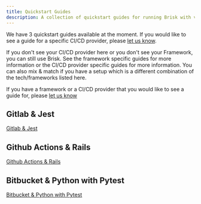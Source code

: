 ```yaml
---
title: Quickstart Guides
description: A collection of quickstart guides for running Brisk with various CI/CD providers
---
```


We have 3 quickstart guides available at the moment. If you would like to see a guide for a specific CI/CD provider, please [let us know](mailto:support@brisktest.com).

If you don't see your CI/CD provider here or you don't see your Framework, you can still use Brisk. See the framework specific guides for more information or the CI/CD provider specific guides for more information. You can also mix & match if you have a setup which is a different combination of the tech/frameworks listed here.

If you have a framework or a CI/CD provider that you would like to see a guide for, please [let us know](mailto:support@brisktest.com)

## Gitlab & Jest

[Gitlab & Jest](/docs/jest-and-gitlab)

## Github Actions & Rails

[Github Actions & Rails](/docs/rails-on-github-actions)

## Bitbucket & Python with Pytest

[Bitbucket & Python with Pytest](/docs/pytest-on-bitbucket)



